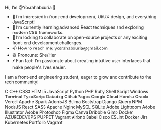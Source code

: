 Hi, I’m @Yosrahabouria 👋

- 👀 I’m interested in front-end development, UI/UX design, and everything JavaScript!
- 🌱 I’m currently learning advanced React techniques and exploring modern CSS frameworks.
- 💞️ I’m looking to collaborate on open-source projects or any exciting front-end development challenges.
- 📫 How to reach me: yosrahabouria@gmail.com 
- 😄 Pronouns: She/Her
- ⚡ Fun fact: I’m passionate about creating intuitive user interfaces that make people's lives easier.

I am a front-end engineering student, eager to grow and contribute to the tech community!

C C++ CSS3 HTML5 JavaScript Python PHP Ruby Shell Script Windows Terminal TypeScript Datadog GithubPages Google Cloud Heroku Oracle Vercel Apache Spark AdonisJS Bulma Bootstrap Django jQuery NPM NodeJS React SASS Apache Nginx MySQL SQLite Adobe Lightroom Adobe Illustrator Adobe Photoshop Figma Canva Dribbble Gimp Docker AZUREDEVOPS PUPPET Vagrant Airbnb Babel Cisco ESLint Docker Jira Kubernetes Portfolio Vagrant




<!---
Yosrahabouria/Yosrahabouria is a ✨ special ✨ repository because its `README.md` (this file) appears on your GitHub profile.
You can click the Preview link to take a look at your changes.
--->

